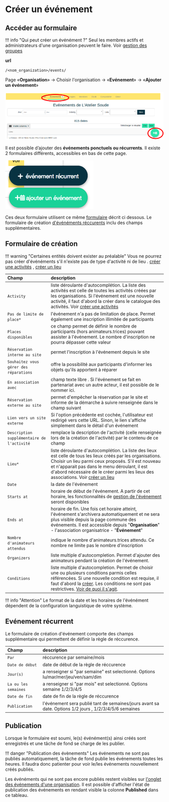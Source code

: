 # Créer un événement

## Accéder au formulaire

!!! info "Qui peut créer un événément ?"
    Seul les membres actifs et administrateurs d'une organisation peuvent le faire. Voir [gestion des groupes]("organization/groups.md")

**url** 
```
/<nom_organization>/events/
```

Page «**Organisation**» → Choisir l'organisation → «**Evénement**» → «**Ajouter un événement**»


![Création d'un évènement](../assets/event/CreaEv.png)


Il est possible d’ajouter des **événements ponctuels ou récurrents**. Il existe 2 formulaires différents, accessibles en bas de cette page.

![Création d'un évènement](../assets/event/CreaEvBtn.png#center)


Ces deux formulaire utilisent ce même [formulaire](#formulaire) décrit ci dessous. Le formulaire de création [d'événéments réccurents](#evenement-recurrent) inclu des champs supplémentaires.


## Formulaire de création 

!!! warning "Certaines entités doivent exister au préalable"
    Vous ne pourrez pas créer d'événéments s'il n'existe pas de type d'activité ni de lieu
    . [créer une activités]("activity.md") , [créer un lieu]("location.md")

| Champ | description |
|:--|:--|
|  ```Activity``` | liste déroulante d'autocomplétion. La liste des activités est celle de toutes les activités créées par les organisations. Si l'événement est une nouvelle activité, il faut d'abord la créer dans le catalogue des activités. Voir [créer une activités]("activity.md") |
| ```Pas de limite de place*``` | l'événement n'a pas de limitation de place. Permet également une inscription illimitée de participants |
| ```Places disponibles``` | ce champ permet de définir le nombre de participants (hors animateurs.trices) pouvant assister à l'événement. Le nombre d'inscription ne pourra dépasser cette valeur |
| ```Réservation interne au site``` | permet l'inscription à l'événement depuis le site |
| ```Souhaitez vous gérer des réparations``` | offre la possibilité aux participants d'informer les objets qu'ils apportent à réparer |
| ```En association avec``` | champ texte libre . Si l'événement se fait en partenariat avec un autre acteur, il est possible de le nommer ici. |
| ```Réservation externe au site``` | permet d'empêcher la réservation par le site et informe de la démarche à suivre renseignée dans le champ suivant |
| ```Lien vers un site externe``` | Si l'option précédente est cochée, l'utilisateur est redirigé vers cette URL. Sinon, le lien s'affiche simplement dans le détail d'un événement |
| ```Description supplémentaire de l'activité``` | remplace la description de l'activité (celle renseignée lors de la création de l'activité) par le contenu de ce champ |
| ```Lieu*``` | liste déroulante d'autocomplétion. La liste des lieux est celle de tous les lieux créés par les organisations. Choisir un lieu parmi ceux proposés. S'il est nouveau et n'apparait pas dans le menu déroulant, il est d'abord nécessaire de le créer parmi les lieux des associations. Voir [créer un lieu]("location.md") |
| ```Date``` | la date de l'événement |
| ```Starts at``` | horaire de début de l'événement. A partir de cet horaire, les fonctionnalités de [gestion de l'événement]("/event/manange-event.md") seront disponibles |
| ```Ends at``` | horaire de fin. Une fois cet horaire atteint, l'événement s'archivera automatiquement et ne sera plus visible depuis la page commune des événements. Il est accessible depuis "**Organisation**" - l'association organisatrice - "**Événement**" |
| ```Nombre d'animateurs attendus``` | indique le nombre d'animateurs.trices attendu. Ce nombre ne limite pas le nombre d'inscription |
| ```Organizers``` | liste multiple d'autocompletion. Permet d'ajouter des animateurs pendant la création de l'événement. |
| ```Conditions``` | liste multiple d'autocompletion. Permet de choisir une ou plusieurs conditions parmis celles référencées. Si une nouvelle condition est requise, il faut d'abord la [créer](""). Les conditions ne sont pas restrictives. [Voir de quoi il s'agit]("). |

!!! info "Attention"
    Le format de la date et les horaires de l'événément dépendent de la configuration languistique de votre système.

## Evénement récurrent

Le formulaire de création d'événement comporte des champs supplémentaire qui permettent de définir la règle de réccurence. 

| Champ | description |
|:--|:--|
| ```Par``` | réccurence par semaine/mois |
| ```Date de début``` | date de début de la règle de réccurence |
| ```Jour(s)``` | a renseigner si "par semaine" est selectionné. Options lu/mar/mer/jeu/ven/sam/dim |
| ```La ou les semaines``` | a renseigner si "par mois" est selectionné. Options semaine 1/2/3/4/5 |
| ```Date de fin``` | date de fin de la règle de réccurence |
| ```Publication``` | l'événement sera publié tant de semaines/jours avant sa date. Options 1/2 jours , 1/2/3/4/5/6 semaines |

## Publication

Lorsque le formulaire est soumi, le(s) événément(s) ainsi créés sont enregistrés et une tâche de fond se charge de les publier.

!!! danger "Publication des évènements"
    Les événements ne sont pas publiés automatiquement, la tâche de fond publie les événements toutes les heures. Il faudra donc patienter pour voir le/les événements nouvellement créés publiés.

Les événéments qui ne sont pas encore publiés restent visibles sur [l'onglet des événements d'une organisation]("event-index.md"). 
Il est possible d'afficher l'état de publication des événements en rendant visible la colonne **Published** dans ce tableau. 